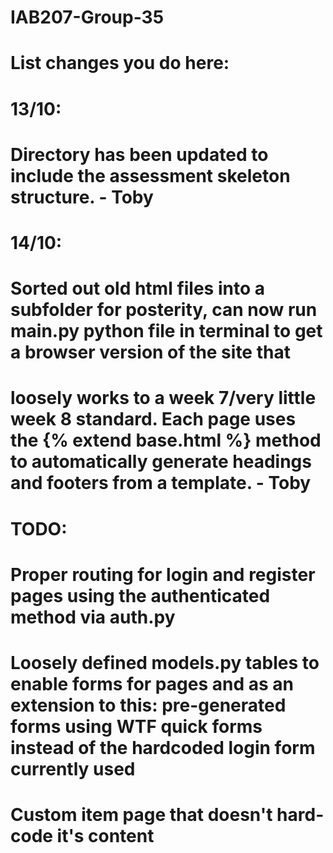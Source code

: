 # IAB207-Group-35
# List changes you do here:

# 13/10:
# Directory has been updated to include the assessment skeleton structure. - Toby

# 14/10:
# Sorted out old html files into a subfolder for posterity, can now run main.py python file in terminal to get a browser version of the site that
# loosely works to a week 7/very little week 8 standard. Each page uses the {% extend base.html %} method to automatically generate headings and footers from a template. - Toby

# TODO: 
# Proper routing for login and register pages using the authenticated method via auth.py
# Loosely defined models.py tables to enable forms for pages and as an extension to this: pre-generated forms using WTF quick forms instead of the hardcoded login form currently used
# Custom item page that doesn't hard-code it's content